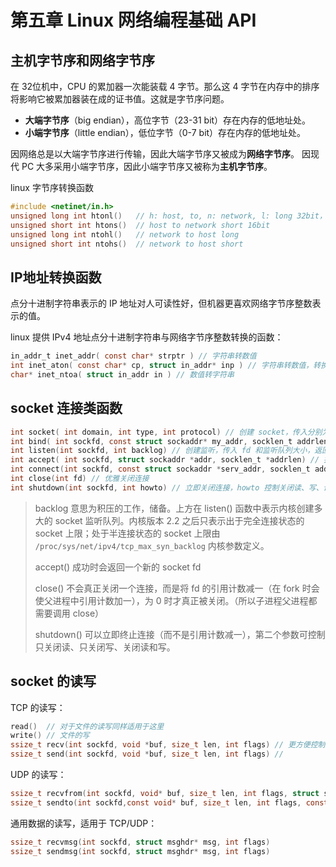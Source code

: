 # 第五章 Linux 网络编程基础 API


## 主机字节序和网络字节序

在 32位机中，CPU 的累加器一次能装载 4 字节。那么这 4 字节在内存中的排序将影响它被累加器装在成的证书值。这就是字节序问题。

- **大端字节序**（big endian），高位字节（23-31 bit）存在内存的低地址处。
- **小端字节序**（little endian），低位字节（0-7 bit）存在内存的低地址处。

因网络总是以大端字节序进行传输，因此大端字节序又被成为**网络字节序**。
因现代 PC 大多采用小端字节序，因此小端字节序又被称为**主机字节序**。

linux 字节序转换函数
```C
#include <netinet/in.h>
unsigned long int htonl()   // h: host, to, n: network, l: long 32bit，主机字节序转换成网络字节序的长整型
unsigned short int htons()  // host to network short 16bit
unsigned long int ntohl()   // network to host long
unsigned short int ntohs()  // network to host short
```

## IP地址转换函数

点分十进制字符串表示的 IP 地址对人可读性好，但机器更喜欢网络字节序整数表示的值。

linux 提供 IPv4 地址点分十进制字符串与网络字节序整数转换的函数：
```c
in_addr_t inet_addr( const char* strptr ) // 字符串转数值
int inet_aton( const char* cp, struct in_addr* inp ) // 字符串转数值，转换后放到 inp 中
char* inet_ntoa( struct in_addr in ) // 数值转字符串
```

## socket 连接类函数

```C
int socket( int domain, int type, int protocol) // 创建 socket，传入分别为 协议族、类型（流式/报文式）、具体协议
int bind( int sockfd, const struct sockaddr* my_addr, socklen_t addrlen ) // 将 socket 绑定到 地址
int listen(int sockfd, int backlog) // 创建监听，传入 fd 和监听队列大小，返回成功或失败
int accept( int sockfd, struct sockaddr *addr, socklen_t *addrlen) // 接受连接，同时获取远端地址放到 *addr 中，返回一个新的 socket
int connect(int sockfd, const struct sockaddr *serv_addr, socklen_t addrlen) // 客户端发起连接，传入客户端fd，服务端地址信息和长度
int close(int fd) // 优雅关闭连接
int shutdown(int sockfd, int howto) // 立即关闭连接，howto 控制关闭读、写、读写
```

> backlog 意思为积压的工作，储备。上方在 listen() 函数中表示内核创建多大的 socket 监听队列。内核版本 2.2 之后只表示出于完全连接状态的 socket 上限；处于半连接状态的 socket 上限由 `/proc/sys/net/ipv4/tcp_max_syn_backlog` 内核参数定义。
>
> accept() 成功时会返回一个新的 socket fd
>
> close() 不会真正关闭一个连接，而是将 fd 的引用计数减一（在 fork 时会使父进程中引用计数加一），为 0 时才真正被关闭。（所以子进程父进程都需要调用 close）
>
> shutdown() 可以立即终止连接（而不是引用计数减一），第二个参数可控制只关闭读、只关闭写、关闭读和写。

## socket 的读写

TCP 的读写：
```C
read()  // 对于文件的读写同样适用于这里
write() // 文件的写
ssize_t recv(int sockfd, void *buf, size_t len, int flags) // 更方便控制的读写，可控制缓冲区地址和长度
ssize_t send(int sockfd, void *buf, size_t len, int flags) //
```

UDP 的读写：
```C
ssize_t recvfrom(int sockfd, void* buf, size_t len, int flags, struct sockaddr* src_addr, socklen_t* addrlen)
ssize_t sendto(int sockfd,const void* buf, size_t len, int flags, const struct sockaddr* src_addr, socklen_t* addrlen)
```

通用数据的读写，适用于 TCP/UDP：
```C
ssize_t recvmsg(int sockfd, struct msghdr* msg, int flags)
ssize_t sendmsg(int sockfd, struct msghdr* msg, int flags)
```